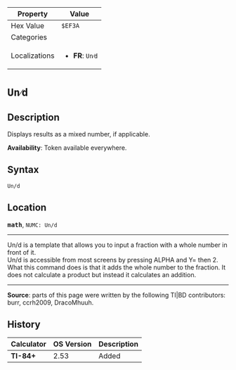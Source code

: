 | Property      | Value |
|---------------|-------|
| Hex Value     | `$EF3A`|
| Categories    | <ul></ul> |
| Localizations | <ul><li><b>FR</b>: `Un⁄d`</li></ul> |

# `Un⁄d`

## Description
Displays results as a mixed number, if applicable.


<b>Availability</b>: Token available everywhere.

## Syntax
`Un/d`

## Location
<tt><kbd><b>math</b></kbd></tt>, `NUMC: Un/d`
<hr>

Un/d is a template that allows you to input a fraction with a whole number in front of it.  
Un/d is accessible from most screens by pressing ALPHA and Y= then 2.  
What this command does is that it adds the whole number to the fraction. It does not calculate a product but instead it calculates an addition.

* * *

**Source**: parts of this page were written by the following TI|BD contributors: burr, ccrh2009, DracoMhuuh.

## History
| Calculator | OS Version | Description |
|------------|------------|-------------|
| <b>TI-84+</b> | 2.53 | Added |


